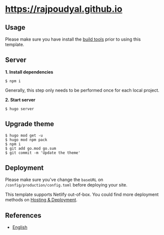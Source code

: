 # https://rajpoudyal.github.io

## Usage

Please make sure you have install the [build tools](https://hbs.razonyang.com/en/docs/getting-started/#build-tools) prior to using this template.

## Server

**1. Install dependencies**

```shell
$ npm i
```

Generally, this step only needs to be performed once for each local project.

**2. Start server**

```shell
$ hugo server
```

## Upgrade theme

```shell
$ hugo mod get -u
$ hugo mod npm pack
$ npm i
$ git add go.mod go.sum
$ git commit -m 'Update the theme'
```

## Deployment

Please make sure you've change the `baseURL` on `/config/production/config.toml` before deploying your site.

This template supports Netlify out-of-box. You could find more deployment methods on [Hosting & Deployment](https://gohugo.io/hosting-and-deployment/).

## References

- [English](https://hbs.razonyang.com/en)
